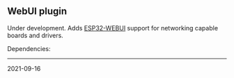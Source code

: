 ## WebUI plugin

Under development. Adds [ESP32-WEBUI](https://github.com/luc-github/ESP3D-webui) support for networking capable boards and drivers.

Dependencies:


---
2021-09-16
